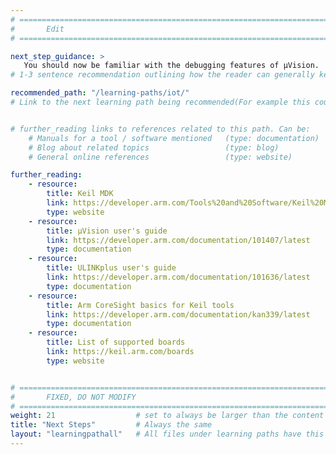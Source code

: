 ```yaml
---
# ================================================================================
#       Edit
# ================================================================================

next_step_guidance: >
   You should now be familiar with the debugging features of µVision.
# 1-3 sentence recommendation outlining how the reader can generally keep learning about these topics, and a specific explanation of why the next step is being recommended.

recommended_path: "/learning-paths/iot/"
# Link to the next learning path being recommended(For example this could be /learning-paths/server-and-cloud/mongodb).


# further_reading links to references related to this path. Can be:
    # Manuals for a tool / software mentioned   (type: documentation)
    # Blog about related topics                 (type: blog)
    # General online references                 (type: website) 

further_reading:
    - resource:
        title: Keil MDK
        link: https://developer.arm.com/Tools%20and%20Software/Keil%20MDK
        type: website
    - resource:
        title: µVision user's guide
        link: https://developer.arm.com/documentation/101407/latest
        type: documentation
    - resource:
        title: ULINKplus user's guide
        link: https://developer.arm.com/documentation/101636/latest
        type: documentation
    - resource:
        title: Arm CoreSight basics for Keil tools
        link: https://developer.arm.com/documentation/kan339/latest
        type: documentation
    - resource:
        title: List of supported boards
        link: https://keil.arm.com/boards
        type: website


# ================================================================================
#       FIXED, DO NOT MODIFY
# ================================================================================
weight: 21                  # set to always be larger than the content in this path, and one more than 'review'
title: "Next Steps"         # Always the same
layout: "learningpathall"   # All files under learning paths have this same wrapper
---
```

